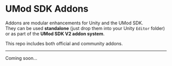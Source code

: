 # UMod SDK Addons

Addons are modular enhancements for Unity and the UMod SDK.  
They can be used **standalone** (just drop them into your Unity `Editor` folder) or as part of the **UMod SDK V2 addon system**.

This repo includes both official and community addons.

---

Coming soon...

